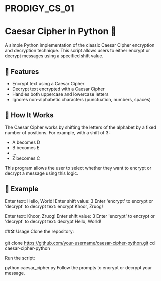 # PRODIGY_CS_01
# Caesar Cipher in Python 🔐

A simple Python implementation of the classic Caesar Cipher encryption and decryption technique. This script allows users to either encrypt or decrypt messages using a specified shift value.

## 📌 Features

- Encrypt text using a Caesar Cipher
- Decrypt text encrypted with a Caesar Cipher
- Handles both uppercase and lowercase letters
- Ignores non-alphabetic characters (punctuation, numbers, spaces)

## 🚀 How It Works

The Caesar Cipher works by shifting the letters of the alphabet by a fixed number of positions. For example, with a shift of 3:

- A becomes D
- B becomes E
- ...
- Z becomes C

This program allows the user to select whether they want to encrypt or decrypt a message using this logic.

## 🧠 Example

Enter text: Hello, World!
Enter shift value: 3
Enter 'encrypt' to encrypt or 'decrypt' to decrypt text: encrypt
Khoor, Zruog!

Enter text: Khoor, Zruog!
Enter shift value: 3
Enter 'encrypt' to encrypt or 'decrypt' to decrypt text: decrypt
Hello, World!

##🛠️ Usage
Clone the repository:

git clone https://github.com/your-username/caesar-cipher-python.git
cd caesar-cipher-python

Run the script:

python caesar_cipher.py
Follow the prompts to encrypt or decrypt your message.


